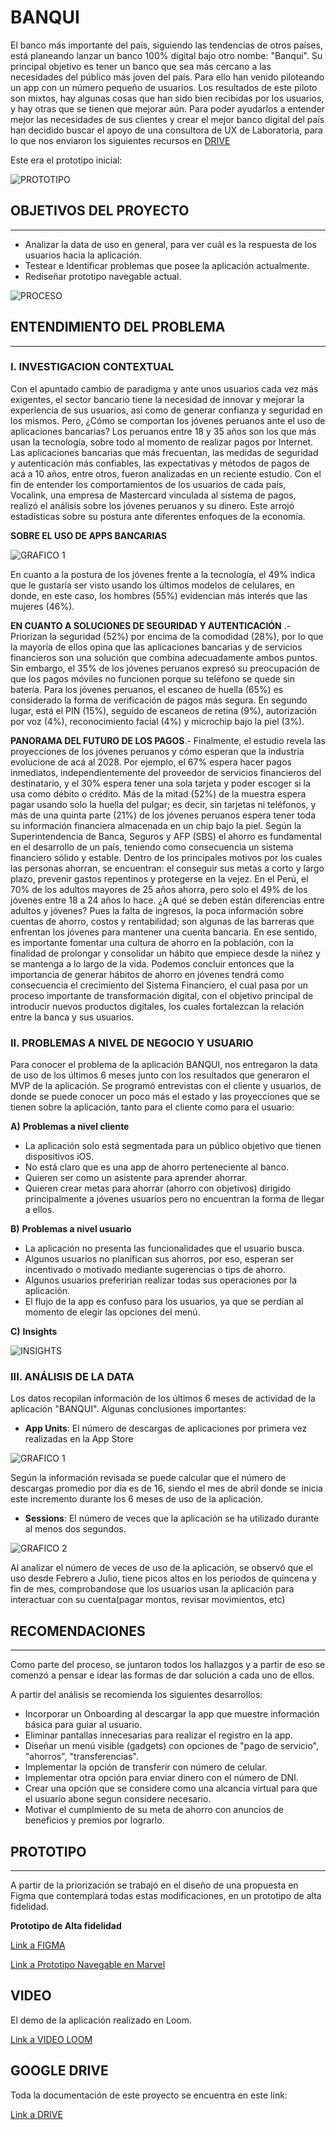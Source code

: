 # __**BANQUI**__

El banco más importante del país, siguiendo las tendencias de otros países, está planeando lanzar un banco 100% digital bajo otro nombe: "Banqui". Su principal objetivo es tener un banco que sea más cercano a las necesidades del público más joven del país. Para ello han venido piloteando un app con un número pequeño de usuarios. Los resultados de este piloto son mixtos, hay algunas cosas que han sido bien recibidas por los usuarios, y hay otras que se tienen que mejorar aún.
Para poder ayudarlos a entender mejor las necesidades de sus clientes y crear el mejor banco digital del país han decidido buscar el apoyo de una consultora de UX de Laboratoria, para lo que nos enviaron los siguientes recursos en [DRIVE](https://drive.google.com/drive/folders/1etdcDyoN7C038ti_i4RhavK2DWEAc1yH)
 

Este era el prototipo inicial:

 ![PROTOTIPO](imagenes/PRIMERPROTOTIPO.png)


## __OBJETIVOS DEL PROYECTO__
----------

* Analizar la data de uso en general, para ver cuál es la respuesta de los usuarios hacia la aplicación.
* Testear e Identificar problemas que posee la aplicación actualmente.
* Rediseñar prototipo navegable actual.

 ![PROCESO](imagenes/PROCESO.jpg)

## __ENTENDIMIENTO DEL PROBLEMA__
-----

### __I. INVESTIGACION CONTEXTUAL__
Con el apuntado cambio de paradigma y ante unos usuarios cada vez más exigentes, el sector bancario tiene la necesidad de innovar y mejorar la experiencia de sus usuarios, así como de generar confianza y seguridad en los mismos.
Pero, ¿Cómo se comportan los jóvenes peruanos ante el uso de aplicaciones bancarias?
Los peruanos entre 18 y 35 años son los que más usan la tecnología, sobre todo al momento de realizar pagos por Internet. Las aplicaciones bancarias que más frecuentan, las medidas de seguridad y autenticación más confiables, las expectativas y métodos de pagos de acá a 10 años, entre otros, fueron analizadas en un reciente estudio. Con el fin de entender los comportamientos de los usuarios de cada país, Vocalink, una empresa de Mastercard vinculada al sistema de pagos, realizó el análisis sobre los jóvenes peruanos y su dinero. Este arrojó estadísticas sobre su postura ante diferentes enfoques de la economía.

__SOBRE EL USO DE APPS BANCARIAS__

![GRAFICO 1](imagenes/grafico.PNG)

En cuanto a la postura de los jóvenes frente a la tecnología, el 49% indica que le gustaría ser visto usando los últimos modelos de celulares, en donde, en este caso, los hombres (55%) evidencian más interés que las mujeres (46%).

__EN CUANTO A SOLUCIONES DE SEGURIDAD Y AUTENTICACIÓN__ .- Priorizan la seguridad (52%) por encima de la comodidad (28%), por lo que la mayoría de ellos opina que las aplicaciones bancarias y de servicios financieros son una solución que combina adecuadamente ambos puntos. Sin embargo, el 35% de los jóvenes peruanos expresó su preocupación de que los pagos móviles no funcionen porque su teléfono se quede sin batería.
Para los jóvenes peruanos, el escaneo de huella (65%) es considerado la forma de verificación de pagos más segura. En segundo lugar, está el PIN (15%), seguido de escaneos de retina (9%), autorización por voz (4%), reconocimiento facial (4%) y microchip bajo la piel (3%).

__PANORAMA DEL FUTURO DE LOS PAGOS__.- Finalmente, el estudio revela las proyecciones de los jóvenes peruanos y cómo esperan que la industria evolucione de acá al 2028. Por ejemplo, el 67% espera hacer pagos inmediatos, independientemente del proveedor de servicios financieros del destinatario, y el 30% espera tener una sola tarjeta y poder escoger si la usa como débito o crédito.
Más de la mitad (52%) de la muestra espera pagar usando solo la huella del pulgar; es decir, sin tarjetas ni teléfonos, y más de una quinta parte (21%) de los jóvenes peruanos espera tener toda su información financiera almacenada en un chip bajo la piel.
Según la Superintendencia de Banca, Seguros y AFP (SBS) el ahorro es fundamental en el desarrollo de un país, teniendo como consecuencia un sistema financiero sólido y estable. Dentro de los principales motivos por los cuales las personas ahorran, se encuentran: el conseguir sus metas a corto y largo plazo, prevenir gastos repentinos y protegerse en la vejez.
En el Perú, el 70% de los adultos mayores de 25 años ahorra, pero solo el 49% de los jóvenes entre 18 a 24 años lo hace. ¿A qué se deben están diferencias entre adultos y jóvenes? Pues la falta de ingresos, la poca información sobre cuentas de ahorro, costos y rentabilidad; son algunas de las barreras que enfrentan los jóvenes para mantener una cuenta bancaria. En ese sentido, es importante fomentar una cultura de ahorro en la población, con la finalidad de prolongar y consolidar un hábito que empiece desde la niñez y se mantenga a lo largo de la vida. Podemos concluir entonces que la importancia de generar hábitos de ahorro en jóvenes tendrá como consecuencia el crecimiento del Sistema Financiero, el cual pasa por un proceso importante de transformación digital, con el objetivo principal de introducir nuevos productos digitales, los cuales fortalezcan la relación entre la banca y sus usuarios.

### __II. PROBLEMAS A NIVEL DE NEGOCIO Y USUARIO__

Para conocer el problema de la aplicación BANQUI, nos entregaron la data de uso de los últimos 6 meses junto con  los resultados que generaron el MVP de la aplicación. 
Se programó entrevistas con el cliente y usuarios, de donde se puede conocer un poco más el estado y las proyecciones que se tienen sobre la aplicación, tanto para el cliente como para el usuario:

__A)__ __Problemas a nivel cliente__
* La aplicación solo está segmentada para un público objetivo que tienen dispositivos iOS.
* No está claro que es una app de ahorro perteneciente al banco.
* Quieren ser como un asistente para aprender ahorrar.
* Quieren crear metas para ahorrar (ahorro con objetivos) dirigido principalmente a jóvenes usuarios pero no encuentran la forma de llegar a ellos.
 
__B)__ __Problemas a nivel usuario__
* La aplicación no presenta las funcionalidades que el usuario busca.
* Algunos usuarios no planifican sus ahorros, por eso, esperan ser incentivado o motivado mediante sugerencias o tips de ahorro.
* Algunos usuarios preferirian realizar todas sus operaciones por la aplicación.
* El flujo de la app es confuso para los usuarios, ya que se perdían al momento de elegir las opciones del menú.

__C)__ __Insights__


![INSIGHTS](imagenes/INSIGHTS.png)


### __III. ANÁLISIS DE LA DATA__
Los datos recopilan información de los últimos 6 meses de actividad de la aplicación "BANQUI". Algunas conclusiones importantes:

* __App Units__: El número de descargas de aplicaciones por primera vez realizadas en la App Store

![GRAFICO 1](imagenes/USO.png)

Según la información revisada se puede calcular que el número de descargas promedio por día es de 16, siendo el mes de abril donde se inicia este  incremento durante los 6 meses de uso de la aplicación.

* __Sessions__: El número de veces que la aplicación se ha utilizado durante al menos dos segundos.

![GRAFICO 2](imagenes/SESIONES.png)

Al analizar el número de veces de  uso de  la aplicación, se observó que el uso desde Febrero a Julio, tiene picos altos en los periodos de quincena y fin de mes, comprobandose que los usuarios usan la aplicación para interactuar con su cuenta(pagar montos, revisar movimientos, etc)


## __RECOMENDACIONES__
------------

Como parte del proceso, se juntaron todos los hallazgos y a partir de eso se comenzó a pensar e idear las formas de dar solución a cada uno de ellos. 

A partir del análisis se recomienda los siguientes desarrollos:

* Incorporar un Onboarding al descargar la app que muestre información básica para guiar al usuario.
* Eliminar pantallas innecesarias para realizar el registro en la app.
* Diseñar un menú visible (gadgets) con opciones de "pago de servicio", "ahorros", "transferencias".
* Implementar la opción de transferir con número de celular.
* Implementar otra opción para enviar dinero con el número de DNI.
* Crear una opción que se considere como una alcancia virtual para que el usuario abone segun considere necesario.
* Motivar el cumplmiento de su meta de ahorro con anuncios de beneficios y premios por lograrlo.

## PROTOTIPO
------

A partir de la priorización se trabajó en el diseño de una propuesta en Figma que contemplará todas estas modificaciones, en un prototipo de alta fidelidad.

__Prototipo de Alta fidelidad__

[Link a FIGMA](https://www.figma.com/file/HNa8EMC6mZ6NfRo47p4VTy/App-Financiera---Banqui "titulo")

[Link a Prototipo Navegable en Marvel](https://marvelapp.com/6811981/screen/61632550"titulo")


## VIDEO
El demo de la aplicación realizado en Loom.

[Link a VIDEO LOOM ](https:/ "titulo")

## GOOGLE DRIVE 
Toda la documentación de este proyecto se encuentra en este link:

[Link a DRIVE](https://drive.google.com/drive/folders/1TuloHfONGVA0vBNgffkVh2-lh1RGBCc9 "titulo")







